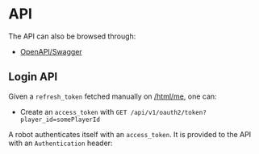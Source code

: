 # API

The API can also be browsed through:

- [OpenAPI/Swagger](https://kumite-dev-d2844865d26b.herokuapp.com/swagger-ui.html)

## Login API

Given a `refresh_token` fetched manually on [<Kumite>/html/me](https://kumite-dev-d2844865d26b.herokuapp.com/html/me), one can:

- Create an `access_token` with `GET /api/v1/oauth2/token?player_id=somePlayerId`

A robot authenticates itself with an `access_token`. It is provided to the API with an `Authentication` header:

